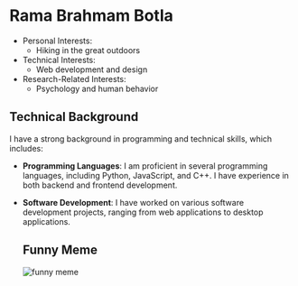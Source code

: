 # Rama Brahmam Botla
- Personal Interests:
  - Hiking in the great outdoors
- Technical Interests:
  - Web development and design
- Research-Related Interests:
  - Psychology and human behavior
    
## Technical Background

I have a strong background in programming and technical skills, which includes:

- **Programming Languages**: I am proficient in several programming languages, including Python, JavaScript, and C++. I have experience in both backend and frontend development.

- **Software Development**: I have worked on various software development projects, ranging from web applications to desktop applications.


  ## Funny Meme
  ![funny meme](https://www.boredpanda.com/blog/wp-content/uploads/2022/09/relatable-funny-memes-22-63284d45ebe28__700.jpg)
